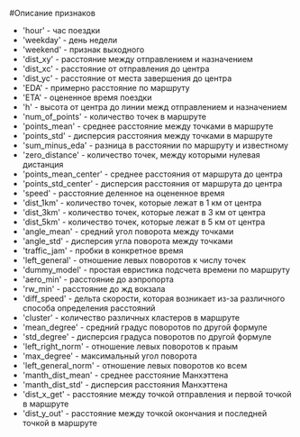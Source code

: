 
#Описание признаков

- 'hour' - час поездки
- 'weekday' - день недели
- 'weekend' - признак выходного
-  'dist_xy' - расстояние между отправлением и назначением
-  'dist_xc' - расстояние от отправления до центра
-  'dist_yc' - расстояние от места завершения до центра
-  'EDA' - примерно расстояние по маршруту
-  'ETA' - оцененное время поездки
-  'h' - высота от центра до линии межд отправлением и назначением
-  'num_of_points' - количество точек в маршруте
-  'points_mean' - среднее расстояние между точками в маршруте
-  'points_std' - дисперсия расстояния между точками в маршруте
-  'sum_minus_eda' - разница в расстоянии по маршруту и известному
-  'zero_distance' - количество точек, между которыми нулевая дистанция
-  'points_mean_center' - среднее расстояния от маршрута до центра
-  'points_std_center' - дисперсия расстояния от маршрута до центра
-  'speed' - расстояние деленное на оцененное время
-  'dist_1km' - количество точек, которые лежат в 1 км от центра
-  'dist_3km' - количество точек, которые лежат в 3 км от центра
-  'dist_5km' - количество точек, которые лежат в 5 км от центра
-  'angle_mean' - средний угол поворота между точками
-  'angle_std' - дисперсия угла поворота между точками
-  'traffic_jam' - пробки в конкретное время
-  'left_general' - отношение левых поворотов к числу точек
-  'dummy_model' - простая евристика подсчета времени по маршруту
-  'aero_min' - расстояние до аэпропорта
-  'rw_min' - расстояние до жд вокзала
-  'diff_speed' - дельта скорости, которая возникает из-за различного способа определения расстояний
-  'cluster' - количество различных кластеров в маршруте
-  'mean_degree' - средний градус поворотов по другой формуле
-  'std_degree' - дисперсия градуса поворотов по другой формуле
-  'left_right_norm' - отношение левых поворотов к праым
-  'max_degree' - максимальный угол поворота
-  'left_general_norm' - отношение левых поворотов ко всем
-  'manth_dist_mean' - среднее расстояние Манхэттена
-  'manth_dist_std' - дисперсия расстояния Манхэттена
-  'dist_x_get' - расстояние между точкой отправления и первой точкой в маршруте
-  'dist_y_out' - расстояние между точкой окончания и последней точкой в маршруте
